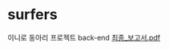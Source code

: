 # surfers
이니로 동아리 프로젝트 back-end
[최종_보고서.pdf](https://github.com/201810777/surfers/files/8999197/_.pdf)
